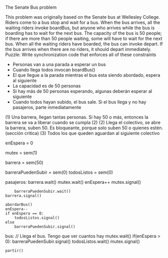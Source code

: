 The Senate Bus problem

This problem was originally based on the Senate bus at Wellesley College. Riders come to a bus stop and wait for a bus. When the bus arrives, all the waiting riders invoke boardBus, but anyone who arrives while the bus is boarding has to wait for the next bus. The capacity of the bus is 50 people; if there are more than 50 people waiting, some will have to wait for the next bus.
When all the waiting riders have boarded, the bus can invoke depart. If the bus arrives when there are no riders, it should depart immediately.
Puzzle: Write synchronization code that enforces all of these constraints

- Personas van a una parada a esperar un bus
- Cuando llega todos invocan boardBus()
- El que llegue a la parada mientras el bus esta siendo abordado, espera al siguiente
- La capacidad es de 50 personas
- Si hay más de 50 personas esperando, algunas deberán esperar al siguiente
- Cuando todos hayan subido, el bus sale. Si el bus llega y no hay pasajeros, parte inmediatamente

(1) Una barrera, llegan tantas personas. Si hay 50 o más, entonces la barrera se va a liberar cuando se cumpla (2)
(2) Llega el colectivo, se abre la barrera, suben 50. Es bloqueante, porque solo suben 50 o quienes estén. (sección critica)
(3) Todos los que queden aguardan al siguiente colectivo

enEspera = 0

mutex = sem(1)

barrera = sem(50)

barreraPuedenSubir = sem(0)
todosListos = sem(0)

pasajeros:
    barrera.wait()
        mutex.wait()
            enEspera++
        mutex.signal()

        barreraPuedenSubir.wait()
    barrera.signal()

    abordarBus()
    enEspera--
    if enEspera == 0:
        todosListos.signal()
    else
        barreraPuedenSubir.signal()

bus:
    // Llega el bus. Tengo que ver cuantos hay
    mutex.wait()
    if(enEspera > 0):
        barreraPuedenSubir.signal()
        todosListos.wait()
    mutex.signal()

    partir()
